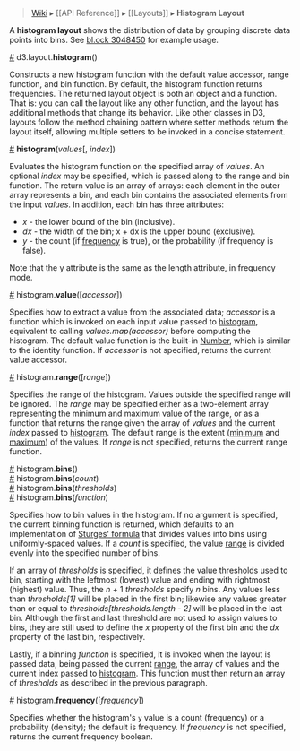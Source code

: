 > [Wiki](Home) ▸ [[API Reference]] ▸ [[Layouts]] ▸ **Histogram Layout**

A **histogram layout** shows the distribution of data by grouping discrete data points into bins. See [bl.ock 3048450](http://bl.ocks.org/3048450) for example usage.

<a name="histogram" href="Histogram-Layout#wiki-histogram">#</a> d3.layout.<b>histogram</b>()

Constructs a new histogram function with the default value accessor, range function, and bin function. By default, the histogram function returns frequencies. The returned layout object is both an object and a function. That is: you can call the layout like any other function, and the layout has additional methods that change its behavior. Like other classes in D3, layouts follow the method chaining pattern where setter methods return the layout itself, allowing multiple setters to be invoked in a concise statement.

<a name="_histogram" href="Histogram-Layout#wiki-_histogram">#</a> <b>histogram</b>(<i>values</i>[, <i>index</i>])

Evaluates the histogram function on the specified array of *values*. An optional *index* may be specified, which is passed along to the range and bin function. The return value is an array of arrays: each element in the outer array represents a bin, and each bin contains the associated elements from the input *values*. In addition, each bin has three attributes:

* *x* - the lower bound of the bin (inclusive).
* *dx* - the width of the bin; x + dx is the upper bound (exclusive).
* *y* - the count (if [frequency](Histogram-Layout#wiki-frequency) is true), or the probability (if frequency is false).

Note that the y attribute is the same as the length attribute, in frequency mode.

<a name="value" href="Histogram-Layout#wiki-value">#</a> histogram.<b>value</b>([<i>accessor</i>])

Specifies how to extract a value from the associated data; *accessor* is a function which is invoked on each input value passed to [histogram](Histogram-Layout#wiki-_histogram), equivalent to calling *values.map(accessor)* before computing the histogram. The default value function is the built-in [Number](https://developer.mozilla.org/en/JavaScript/Reference/Global_Objects/Number), which is similar to the identity function. If *accessor* is not specified, returns the current value accessor.

<a name="range" href="Histogram-Layout#wiki-range">#</a> histogram.<b>range</b>([<i>range</i>])

Specifies the range of the histogram. Values outside the specified range will be ignored. The *range* may be specified either as a two-element array representing the minimum and maximum value of the range, or as a function that returns the range given the array of *values* and the current *index* passed to [histogram](Histogram-Layout#wiki-_histogram). The default range is the extent ([minimum](Arrays#wiki-d3_min) and [maximum](Arrays#wiki-d3_max)) of the values. If *range* is not specified, returns the current range function.

<a name="bins" href="Histogram-Layout#wiki-bins">#</a> histogram.<b>bins</b>()
<br><a name="bins" href="Histogram-Layout#wiki-bins">#</a> histogram.<b>bins</b>(<i>count</i>)
<br><a name="bins" href="Histogram-Layout#wiki-bins">#</a> histogram.<b>bins</b>(<i>thresholds</i>)
<br><a name="bins" href="Histogram-Layout#wiki-bins">#</a> histogram.<b>bins</b>(<i>function</i>)

Specifies how to bin values in the histogram. If no argument is specified, the current binning function is returned, which defaults to an implementation of [Sturges' formula](http://en.wikipedia.org/wiki/Histogram) that divides values into bins using uniformly-spaced values. If a *count* is specified, the value [range](#wiki-range) is divided evenly into the specified number of bins. 

If an array of *thresholds* is specified, it defines the value thresholds used to bin, starting with the leftmost (lowest) value and ending with rightmost (highest) value. Thus, the *n* + 1 *thresholds* specify *n* bins. Any values less than <i>thresholds[1]</i> will be placed in the first bin; likewise any values greater than or equal to <i>thresholds[thresholds.length - 2]</i> will be placed in the last bin. Although the first and last threshold are not used to assign values to bins, they are still used to define the *x* property of the first bin and the *dx* property of the last bin, respectively.

Lastly, if a binning *function* is specified, it is invoked when the layout is passed data, being passed the current [range](Histogram-Layout#wiki-range), the array of values and the current index passed to [histogram](Histogram-Layout#wiki-_histogram). This function must then return an array of *thresholds* as described in the previous paragraph. 

<a name="frequency" href="Histogram-Layout#wiki-frequency">#</a> histogram.<b>frequency</b>([<i>frequency</i>])

Specifies whether the histogram's `y` value is a count (frequency) or a probability (density); the default is frequency. If *frequency* is not specified, returns the current frequency boolean.